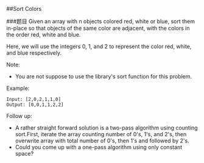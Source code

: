 ##Sort Colors

###题目
Given an array with n objects colored red, white or blue, sort them in-place so that objects of the same color are adjacent, 
with the colors in the order red, white and blue.

Here, we will use the integers 0, 1, and 2 to represent the color red, white, and blue respectively.

Note: 
* You are not suppose to use the library's sort function for this problem.

Example:
```
Input: [2,0,2,1,1,0]
Output: [0,0,1,1,2,2]
```

Follow up:
* A rather straight forward solution is a two-pass algorithm using counting sort.First, iterate the array counting number of 0's, 
1's, and 2's, then overwrite array with total number of 0's, then 1's and followed by 2's.
* Could you come up with a one-pass algorithm using only constant space?